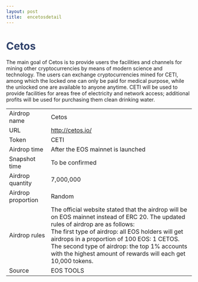 ```yaml
---
layout: post
title:  encetosdetail
---
```


<h1 style="color: #2F416A">Cetos</h1>
<p>
The main goal of Cetos is to provide users the facilities and channels for mining other cryptocurrencies by means of modern science and technology. The users can exchange cryptocurrencies mined for CETI, among which the locked one can only be paid for medical purpose, while the unlocked one are available to anyone anytime. CETI will be used to provide facilities for areas free of electricity and network access; additional profits will be used for purchasing them clean drinking water. 
</p>

<table class="center">
  <tbody>
    <tr>
        <td class="tablehalf">Airdrop name</td>
        <td class="tablehalf">Cetos</td>
    </tr>
    <tr>
        <td>URL</td>
        <td><a href="http://cetos.io/" target="_blank">http://cetos.io/</a></td>
    </tr>
    <tr>
        <td>Token</td>
        <td>CETI</td>
    </tr>
    <tr>
        <td>Airdrop time</td>
        <td>After the EOS mainnet is launched</td>
    </tr>
    <tr>
        <td>Snapshot time</td>
        <td>To be confirmed</td>
    </tr>
    <tr>
        <td>Airdrop quantity</td>
        <td>7,000,000</td>
    </tr>
    <tr>
        <td>Airdrop proportion</td>
        <td>          
         Random
        </td>
    </tr>
    <tr>
        <td>Airdrop rules</td>
        <td>
The official website stated that the airdrop will be on EOS mainnet instead of ERC 20. The updated rules of airdrop are as follows: <br/>
The first type of airdrop: all EOS holders will get airdrops in a proportion of 100 EOS: 1 CETOS.<br/>
The second type of airdrop: the top 1% accounts with the highest amount of rewards will each get 10,000 tokens.
        </td>
    </tr>
    <tr>
        <td>Source</td>
        <td>EOS TOOLS</td>
    </tr>
  </tbody>
</table>